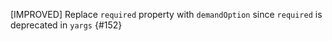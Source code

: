 [IMPROVED] Replace `required` property with `demandOption` since `required` is deprecated in `yargs` {#152}
